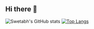 ## Hi there 👋


![Swetabh's GitHub stats](https://github-readme-stats.vercel.app/api?username=Swetabh-Zoomcar333&show_icons=true&theme=tokyonight)
[![Top Langs](https://github-readme-stats.vercel.app/api/top-langs/?username=Swetabh-Zoomcar333&show_icons=true&theme=tokyonight&layout=donut)](https://github.com/anuraghazra/github-readme-stats)

<!--
**Swetabh-Zoomcar333/Swetabh-Zoomcar333** is a ✨ _special_ ✨ repository because its `README.md` (this file) appears on your GitHub profile.

Here are some ideas to get you started:

- 🔭 I’m currently working on ...
- 🌱 I’m currently learning ...
- 👯 I’m looking to collaborate on ...
- 🤔 I’m looking for help with ...
- 💬 Ask me about ...
- 📫 How to reach me: ...
- 😄 Pronouns: ...
- ⚡ Fun fact: ...
-->
